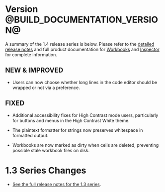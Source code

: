 # Version @BUILD_DOCUMENTATION_VERSION@

A summary of the 1.4 release series is below. Please refer to the
[detailed release notes][docs-detailed-release-notes] and full
product documentation for [Workbooks][docs-workbooks] and
[Inspector][docs-inspector] for complete information.

## NEW & IMPROVED

* Users can now choose whether long lines in the code editor should be
  wrapped or not via a preference.

## FIXED

* Additional accessibility fixes for High Contrast mode users, particularly
  for buttons and menus in the High Contrast White theme.

* The plaintext formatter for strings now preserves whitespace in formatted
  output.

* Workbooks are now marked as dirty when cells are deleted, preventing possible
  stale workbook files on disk.

# 1.3 Series Changes

* [See the full release notes for the 1.3 series][13-series].

[docs-workbooks]: https://developer.xamarin.com/guides/cross-platform/workbooks/
[docs-inspector]: https://developer.xamarin.com/guides/cross-platform/inspector/
[docs-detailed-release-notes]: https://developer.xamarin.com/releases/interactive/interactive-1.4/
[13-series]: https://developer.xamarin.com/releases/interactive/interactive-1.3
